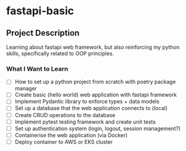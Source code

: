 # fastapi-basic

## Project Description
Learning about fastapi web framework, but also reinforcing my python skills, specifically related to OOP principles.

### What I Want to Learn
- [ ] How to set up a python project from scratch with poetry package manager
- [ ] Create basic (hello world) web application with fastapi framework
- [ ] Implement Pydantic library to enforce types + data models
- [ ] Set up a database that the web application connects to (local)
- [ ] Create CRUD operations to the database
- [ ] Implement pytest testing framework and create unit tests
- [ ] Set up authentication system (login, logout, session management?)
- [ ] Containerise the web application (via Docker)
- [ ] Deploy container to AWS or EKS cluster
